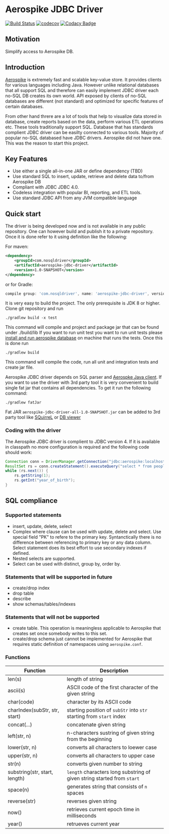 # Aerospike JDBC Driver 

[![Build Status](https://travis-ci.com/alexradzin/aerospike-jdbc-driver.svg?branch=master)](https://travis-ci.com/alexradzin/aerospike-jdbc-driver)
[![codecov](https://codecov.io/gh/alexradzin/aerospike-jdbc-driver/branch/master/graph/badge.svg)](https://codecov.io/gh/alexradzin/aerospike-jdbc-driver)
[![Codacy Badge](https://api.codacy.com/project/badge/Grade/63282ca8b0ff451ba30fea499b32408f)](https://www.codacy.com/app/alexradzin/aerospike-jdbc-driver?utm_source=github.com&amp;utm_medium=referral&amp;utm_content=alexradzin/aerospike-jdbc-driver&amp;utm_campaign=Badge_Grade)

## Motivation

Simplify access to Aerospike DB.

## Introduction

[Aerospike](https://www.aerospike.com/) is extremely fast and scalable key-value store. It provides clients for various languages including Java. However unlike relational databases that all support SQL and therefore can easily implement JDBC driver each no-SQL DB creates its own world. API exposed by clients of no-SQL databases are different (not standard) and optimized for specific features of certain databases. 

From other hand threre are a lot of tools that help to visualize data stored in database, create reports based on the data, perform various ETL operations etc. These tools traditionally support SQL. Database that has standards complient JDBC driver can be easilty connected to various tools. Majority of popular no-SQL databased have JDBC drivers. Aerospike did not have one. This was the reason to start this project. 

## Key Features

* Use either a single all-in-one JAR or define dependency (TBD)
* Use standard SQL to insert, update, retrieve and delete data to/from Aerospike DB
* Compliant with JDBC JDBC 4.0.
* Codeless integration with popular BI, reporting, and ETL tools.
* Use standard JDBC API from any JVM compatible language

##  Quick start

The driver is being developed now and is not available in any public repository. One can however build and publish it to a private repository. Once it is done refer to it using definition like the following:

For maven:
```xml
<dependency>
    <groupId>com.nosqldriver</groupId>
    <artifactId>aerospike-jdbc-driver</artifactId>
    <version>1.0-SNAPSHOT</version>
</dependency>
```

or for Gradle:
```gradle
compile group: 'com.nosqldriver', name: 'aerospike-jdbc-driver', version: '1.0-SNAPSHOT'
```

It is very easy to build the project. The only prerequisite is JDK 8 or higher. Clone git repository and run

```
./gradlew build -x test
```

This command will compile and project and  package jar that can be found under ./build/lib
If  you  want to run unit test you want to run unit tests please [install and run aerospike database](https://www.aerospike.com/docs/operations/install/) on machine that runs the tests. Once this is done run 

```
./gradlew build
```
This command will compile the code, run all unit and integration tests and create jar file. 

Aerospike JDBC driver depends on SQL parser and [Aerospke Java client](https://www.aerospike.com/docs/client/java/). If you want to use the driver with 3rd party tool it is very convenient to build single fat jar that contains all dependencies. To get it run the following command:

```
./gradlew fatJar
```
Fat  JAR `aerospike-jdbc-driver-all-1.0-SNAPSHOT.jar` can be added to 3rd party tool like [SQuirreL](http://squirrel-sql.sourceforge.net/) or [DB viewer](https://dbeaver.io/)


### Coding with the driver

The Aerospike JDBC driver is complient to JDBC version 4. If it is available in classpath no more configuration is required and the following code should work:

```java
Connection conn = DriverManager.getConnection("jdbc:aerospike:localhost/test");
ResultSet rs = conn.createStatement().executeQuery("select * from people");
while (rs.next()) {
    rs.getString(1);
    rs.getInt("year_of_birth");
}
```

##  SQL compliance

### Supported statements

* insert, update, delete, select
* Complex where clause can be used with update, delete and select. Use special field "PK" to refere to the primary key. Syntanctically there is no difference between referencing to primary key or any data column. Select statement does its best effort to use secondary indexes if defined. 
* Nested selects are supported. 
* Select can be used with distinct, group by, order by.

### Statements that will be supported in future

* create/drop index
* drop table
* describe
* show schemas/tables/indexes

### Statements that will not be supported

* create table. This operation is meaningless applicable to Aerospike that creates set once somebody writes to this set. 
* create/drop schema just cannot be implemented for Aerospike that requires static definition of namespaces using `aerospike.conf`.

### Functions

| Function                       | Description                                                              |
| -------------------------------| ------------------------------------------------------------------------ |
| len(s)                         | length of string                                                         |
| ascii(s)                       | ASCII code of the first character of the given string                    |
| char(code)                     | character by its ASCII code                                              |
| charIndex(subStr, str, start)  | starting position of `subStr` into `str` starting from `start` index     |
| concat(...)                    | concatenate given string                                                 |
| left(str, n)                   | n-characters sustring of given string from the beginning                 |
| lower(str, n)                  | converts all characters to loewer case                                   |
| upper(str, n)                  | converts all characters to upper case                                    |
| str(n)                         | converts given number to string                                          |
| substring(str, start, length)  | `length` characters long substring of given string started from `start`  |
| space(n)                       | generates string that consists of `n` spaces                             |
| reverse(str)                   | reverses given string                                                    |
| now()                          | retrieves current epoch time in milliseconds                             |
| year()                         | retrueves current year                                                   |
